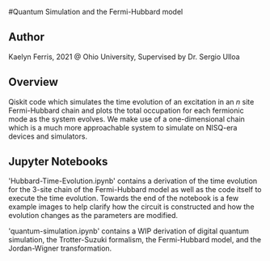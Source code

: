 #Quantum Simulation and the Fermi-Hubbard model

## Author
  Kaelyn Ferris, 2021 @ Ohio University, Supervised by Dr. Sergio Ulloa

## Overview
Qiskit code which simulates the time evolution of an excitation in an _n_ site Fermi-Hubbard chain and plots the total occupation for each fermionic mode
as the system evolves.  We make use of a one-dimensional chain which is a much more approachable system to simulate on NISQ-era devices and simulators.

## Jupyter Notebooks
'Hubbard-Time-Evolution.ipynb' contains a derivation of the time evolution for the 3-site chain of the Fermi-Hubbard model as well as the code itself to execute the time evolution.  Towards the end of the notebook is a few example images to help clarify how the circuit is constructed and how the evolution changes as the parameters are modified.

'quantum-simulation.ipynb' contains a WIP derivation of digital quantum simulation, the Trotter-Suzuki formalism, the Fermi-Hubbard model, and the Jordan-Wigner transformation.
